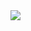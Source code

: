 <img src="https://github-readme-stats.vercel.app/api?username=supawish34&&show_icons=true&title_color=ffffff&icon_color=bb2acf&text_color=daf7dc&bg_color=151515" />
